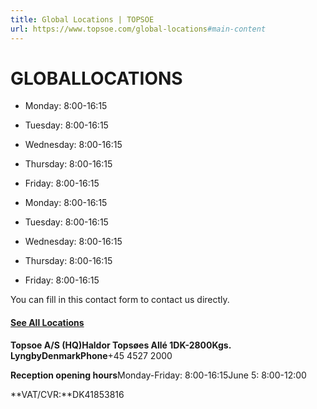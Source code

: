 ```yaml
---
title: Global Locations | TOPSOE
url: https://www.topsoe.com/global-locations#main-content
---
```


# GLOBALLOCATIONS

- Monday: 8:00-16:15
- Tuesday: 8:00-16:15
- Wednesday: 8:00-16:15
- Thursday: 8:00-16:15
- Friday: 8:00-16:15

- Monday: 8:00-16:15
- Tuesday: 8:00-16:15
- Wednesday: 8:00-16:15
- Thursday: 8:00-16:15
- Friday: 8:00-16:15

You can fill in this contact form to contact us directly.

#### [See All Locations](/global-locations?hsLang=en)

**Topsoe A/S (HQ)**Haldor Topsøes Allé 1DK-2800Kgs. LyngbyDenmark**Phone**+45 4527 2000

**Reception opening hours**Monday-Friday: 8:00-16:15June 5: 8:00-12:00

**VAT/CVR:**DK41853816